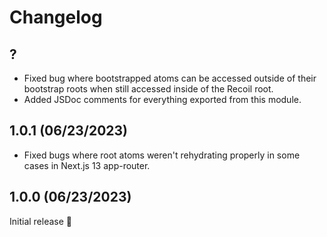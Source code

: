 # Changelog

## ?

- Fixed bug where bootstrapped atoms can be accessed outside of their bootstrap roots when still accessed inside of the Recoil root.
- Added JSDoc comments for everything exported from this module.

## 1.0.1 (06/23/2023)

- Fixed bugs where root atoms weren't rehydrating properly in some cases in Next.js 13 app-router.

## 1.0.0 (06/23/2023)

Initial release 🎉
